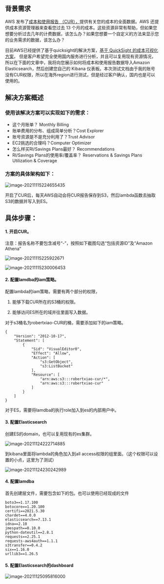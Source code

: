 ## 背景需求

AWS 发布了[成本和使用报告 （CUR），](https://docs.aws.amazon.com/awsaccountbilling/latest/aboutv2/billing-reports-costusage.html)提供有关您的成本的全面数据。AWS 还提供成本资源管理器来查看您过去 13 个月的成本。这些资源非常有帮助，但如果您想要分析过去几年的计费数据，该怎么办？如果您想要一个自定义的方法来显示您的业务需求的数据，该怎么办？

目前AWS已经提供了基于quicksight的解决方案，[基于 QuickSight 的成本可视化方案](https://aws.amazon.com/cn/blogs/china/cost-visualization-solution-based-on-quicksight/)， 但是客户希望完全使用国内服务进行分析，并且可以复用现有资源情况，所以在下面的文章中，我将向您展示如何将成本和使用报告数据导入Amazon Elasticsearch，然后创建您自己的 Kibana 仪表板。本次测试文档由于我的账号没有CUR权限，所以在海外region进行测试，但是经过客户确认，国内也是可以使用的。



## 解决方案概述

### 使用该解决方案可以实现如下的需求：

- 这个月账单？ Monthly Billing
- 账单费用的分布、组成简单分析？Cost Explorer
- 账号资源是不是充分利用了？Trust Advisor
- EC2挑选的合理吗？Computer Optimizer
- 怎么样买RI/Savings Plans最好？ Recommendations
- RI/Savings Plans的使用率/覆盖率？ Reservations & Savings Plans Utilization & Coverage 

### 方案的具体架构如下：

![image-20211115224655435](https://tva1.sinaimg.cn/large/008i3skNgy1gwg7xrae4gj31om0okacq.jpg)

开启了CUR后，每天AWS自动会将CUR报告保存到S3，然后lambda函数去抽取S3的数据并写入到ES。



## 具体步骤：

#### 1. 开启CUR。

注意：报告名称不要包含减号“-”，按照如下截图勾选“包括资源ID”及“Amazon Athena”

![image-20211115225922671](https://tva1.sinaimg.cn/large/008i3skNgy1gwg8ar7swrj31500u0myk.jpg)



![image-20211115230006453](%E4%BD%BF%E7%94%A8es%E5%88%86%E6%9E%90cur%E8%B4%A6%E5%8D%95.assets/image-20211115230006453.png)

#### 2. 配置lamdba的iam策略。

配置lambda的iam策略，需要有两个部分的权限，

1. 能够下载CUR所在的S3桶的权限。

2. 能够访问ES所在的域并往里面写入数据。

对于s3桶名为robertxiao-CUR的桶，需要添加如下的iam策略。

```
{
    "Version": "2012-10-17",
    "Statement": [
        {
            "Sid": "VisualEditor0",
            "Effect": "Allow",
            "Action": [
                "s3:GetObject",
                "s3:ListBucket"
            ],
            "Resource": [
                "arn:aws:s3:::robertxiao-cur/*",
                "arn:aws:s3:::robertxiao-cur"
            ]
        }
    ]
}
```

对于ES，需要将lamdba的执行role加入到es的内部用户中。

#### 3. 配置Elasticsearch

创建ES的domain，也可以复用现有的es集群。

![image-20211124222714885](%E4%BD%BF%E7%94%A8es%E5%88%86%E6%9E%90cur%E8%B4%A6%E5%8D%95.assets/image-20211124222714885.png)

到kibana里面将lambda的角色加入到all access权限的组里面。（这个权限可以设置的小点，这里为了测试）

![image-20211124230242989](%E4%BD%BF%E7%94%A8es%E5%88%86%E6%9E%90cur%E8%B4%A6%E5%8D%95.assets/image-20211124230242989.png)



#### 4. 配置lamdba

首先创建层文件，需要包含如下的包。也可以使用已经现成的文件

```
boto3==1.17.100
botocore==1.20.100
certifi==2021.5.30
chardet==4.0.0
elasticsearch==7.13.1
idna==2.10
jmespath==0.10.0
python-dateutil==2.8.1
requests==2.25.1
requests-aws4auth==1.1.1
s3transfer==0.4.2
six==1.16.0
urllib3==1.26.5
```

#### 5. 配置Elasticsearch的dashboard

![image-20211125095816000](%E4%BD%BF%E7%94%A8es%E5%88%86%E6%9E%90cur%E8%B4%A6%E5%8D%95.assets/image-20211125095816000.png)

